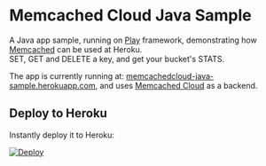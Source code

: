 # Memcached Cloud Java Sample

A Java app sample, running on [Play](https://www.playframework.com/) framework, demonstrating how [Memcached](http://memcached.org/) can be used at Heroku.<br />
SET, GET and DELETE a key, and get your bucket's STATS.

The app is currently running at: [memcachedcloud-java-sample.herokuapp.com](http://memcachedcloud-java-sample.herokuapp.com), and uses [Memcached Cloud](https://addons.heroku.com/memcachedcloud) as a backend.

## Deploy to Heroku

Instantly deploy it to Heroku:

[![Deploy](https://www.herokucdn.com/deploy/button.png)](https://heroku.com/deploy?template=https://github.com/RedisLabs/memcachedcloud-java-sample)

